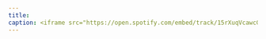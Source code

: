 ```yaml
---
title: 
caption: <iframe src="https://open.spotify.com/embed/track/15rXuqVcawcGQI6ULgQVVc" width="100%" height="80" frameBorder="0" allowtransparency="true" allow="encrypted-media"></iframe>
---
```

